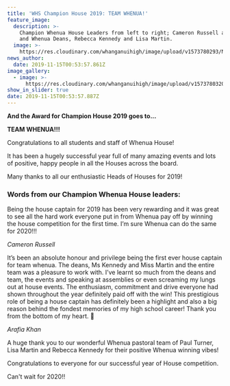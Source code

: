 ```yaml
---
title: 'WHS Champion House 2019: TEAM WHENUA!'
feature_image:
  description: >-
    Champion Whenua House Leaders from left to right; Cameron Russell and Arafia
    and Whenua Deans, Rebecca Kennedy and Lisa Martin.
  image: >-
    https://res.cloudinary.com/whanganuihigh/image/upload/v1573780293/News/HOUSE_winner_2019_WHENUA.1.jpg
news_author:
  date: 2019-11-15T00:53:57.861Z
image_gallery:
  - image: >-
      https://res.cloudinary.com/whanganuihigh/image/upload/v1573780320/News/HOUSE_winner_2019_WHENUA.jpg
show_in_slider: true
date: 2019-11-15T00:53:57.887Z
---
```

**And the Award for Champion House 2019 goes to...**

**TEAM WHENUA!!!**  

Congratulations to all students and staff of Whenua House!

It has been a hugely successful year full of many amazing events and lots of positive, happy people in all the Houses across the board.

Many thanks to all our enthusiastic Heads of Houses for 2019!

### Words from our Champion Whenua House leaders:  

Being the house captain for 2019 has been very rewarding and it was great to see all the hard work everyone put in from Whenua pay off by winning the house competition for the first time. I’m sure Whenua can do the same for 2020!!!

_Cameron Russell_

It’s been an absolute honour and privilege being the first ever house captain for team whenua. The deans, Ms Kennedy and Miss Martin and the entire team was a pleasure to work with. I’ve learnt so much from the deans and team, the events and speaking at assemblies or even screaming my lungs out at house events. The enthusiasm, commitment and drive everyone had shown throughout the year definitely paid off with the win! This prestigious role of being a house captain has definitely been a highlight and also a big reason behind the fondest memories of my high school career! Thank you from the bottom of my heart.  💚

_Arafia Khan_

A huge thank you to our wonderful Whenua pastoral team of Paul Turner, Lisa Martin and Rebecca Kennedy for their positive Whenua winning vibes!

Congratulations to everyone for our successful year of House competition.

Can't wait for 2020!!
